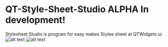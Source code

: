 # QT-Style-Sheet-Studio ALPHA In development!
Stylesheet Studio is program for easy makes Stylee sheet at QTWidgets ui. 
![alt text](https://github.com/Vin4ter/QT-Style-Sheet-Studio/blob/crossPlatform/Screenshot_20220208_224030.png)
![alt text](https://github.com/Vin4ter/QT-Style-Sheet-Studio/blob/crossPlatform/Screenshot_20220208_224143.png)
